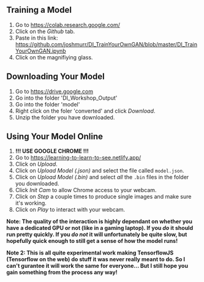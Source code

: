 ## Training a Model

1. Go to  https://colab.research.google.com/
2. Click on the _Github_ tab.
3. Paste in this link: https://github.com/joshmurr/DI_TrainYourOwnGAN/blob/master/DI_TrainYourOwnGAN.ipynb
4. Click on the magnifiying glass.

## Downloading Your Model

1. Go to https://drive.google.com
2. Go into the folder 'DI_Workshop_Output'
3. Go into the folder 'model'
4. Right click on the foler 'converted' and click _Download_.
5. Unzip the folder you have downloaded.


## Using Your Model Online

1. __!!! USE GOOGLE CHROME !!!__
2. Go to https://learning-to-learn-to-see.netlify.app/
3. Click on _Upload_.
4. Click on _Upload Model (.json)_ and select the file called `model.json`.
5. Click on _Upload Model (.bin)_ and select _all_ the `.bin` files in the folder you downloaded.
6. Click _Init Cam_ to allow Chrome access to your webcam.
7. Click on _Step_ a couple times to produce single images and make sure it's working.
8. Click on _Play_ to interact with your webcam.

__Note: The quality of the interaction is highly dependant on whether you have a dedicated GPU or not (like in a gaming laptop). If you _do_ it should run pretty quickly. If you _do not_ it will unfortunately be quite slow, but hopefully quick enough to still get a sense of how the model runs!__

__Note 2: This is all quite experimental work making TensorflowJS (Tensorflow on the web) do stuff it was never really meant to do. So I can't gurantee it will work the same for everyone... But I still hope you gain something from the process any way!__

